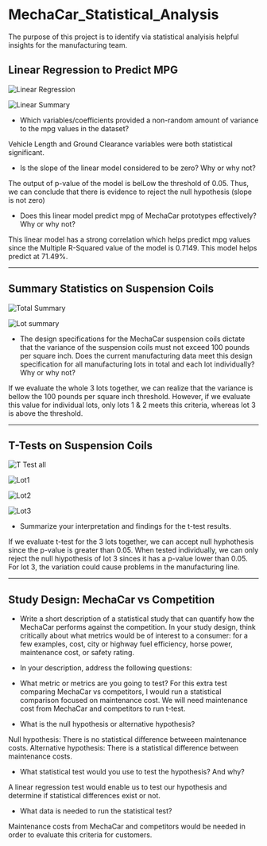 # MechaCar_Statistical_Analysis

The purpose of this project is to identify via statistical analyisis helpful insights for the manufacturing team.

## Linear Regression to Predict MPG

![Linear Regression](https://user-images.githubusercontent.com/113866707/214742949-26702802-39ca-41ee-b3c5-8ab49ff2ca1b.png)

![Linear Summary](https://user-images.githubusercontent.com/113866707/214743002-d7cd56b6-82d7-40fe-aa18-de36d95d6593.png)

* Which variables/coefficients provided a non-random amount of variance to the mpg values in the dataset?

Vehicle Length and Ground Clearance variables were both statistical significant.


* Is the slope of the linear model considered to be zero? Why or why not?

The output of p-value of the model is belLow the threshold of 0.05. Thus, we can conclude that there is evidence to reject the null hypothesis (slope is not zero)


* Does this linear model predict mpg of MechaCar prototypes effectively? Why or why not?

This linear model has a strong correlation which helps predict mpg values since the Multiple R-Squared value of the model is 0.7149. This model helps predict at 71.49%.


---

## Summary Statistics on Suspension Coils

![Total Summary](https://user-images.githubusercontent.com/113866707/214745202-de7856fc-30e2-48b1-982d-8d15abc190d1.png)

![Lot summary](https://user-images.githubusercontent.com/113866707/214745405-07ab8046-5e9b-4f02-94c9-8a4c6f8ec635.png)

* The design specifications for the MechaCar suspension coils dictate that the variance of the suspension coils must not exceed 100 pounds per square inch. Does the current manufacturing data meet this design specification for all manufacturing lots in total and each lot individually? Why or why not?

If we evaluate the whole 3 lots together, we can realize that the variance is bellow the 100 pounds per square inch threshold. However, if we evaluate this value for individual lots, only lots 1 & 2 meets this criteria, whereas lot 3 is above the threshold.

---

## T-Tests on Suspension Coils

![T Test all](https://user-images.githubusercontent.com/113866707/214746207-3d32ff51-8397-4de8-8cda-c4a8d3b26e72.png)

![Lot1](https://user-images.githubusercontent.com/113866707/214748913-056dded2-d483-4a5f-b7f9-706d0d3fb3f1.png)

![Lot2](https://user-images.githubusercontent.com/113866707/214749133-54940da2-9085-4990-bd89-4396dd13b3c7.png)

![Lot3](https://user-images.githubusercontent.com/113866707/214749283-21124175-d270-48f7-9c17-00431015ccfc.png)

* Summarize your interpretation and findings for the t-test results.

If we evaluate t-test for the 3 lots together, we can accept null hyphothesis since the p-value is greater than 0.05. When tested individually, we can only reject the null hiypothesis of lot 3 sinces it has a p-value lower than 0.05. For lot 3, the variation could cause problems in the manufacturing line.

---

## Study Design: MechaCar vs Competition

* Write a short description of a statistical study that can quantify how the MechaCar performs against the competition. In your study design, think critically about what metrics would be of interest to a consumer: for a few examples, cost, city or highway fuel efficiency, horse power, maintenance cost, or safety rating.

* In your description, address the following questions:

- What metric or metrics are you going to test?
For this extra test comparing MechaCar vs competitors, I would run a statistical comparison focused on maintenance cost. We will need maintenance cost from MechaCar and competitors to run t-test.

- What is the null hypothesis or alternative hypothesis?

Null hypothesis: There is no statistical difference betweeen maintenance costs.
Alternative hypothesis: There is a statistical difference between maintenance costs.


- What statistical test would you use to test the hypothesis? And why?

A linear regression test would enable us to test our hypothesis and determine if statistical differences exist or not.

- What data is needed to run the statistical test?

Maintenance costs from MechaCar and competitors would be needed in order to evaluate this criteria for customers.
